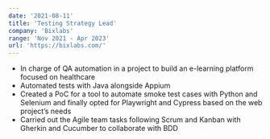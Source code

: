 ```yaml
---
date: '2021-08-11'
title: 'Testing Strategy Lead'
company: 'Bixlabs'
range: 'Nov 2021 - Apr 2023'
url: 'https://bixlabs.com/'
---
```


- In charge of QA automation in a project to build an e-learning platform focused on healthcare
- Automated tests with Java alongside Appium
- Created a PoC for a tool to automate smoke test cases with Python and Selenium and finally opted for Playwright and Cypress based on the web project’s needs
- Carried out the Agile team tasks following Scrum and Kanban with Gherkin and Cucumber to collaborate with BDD
